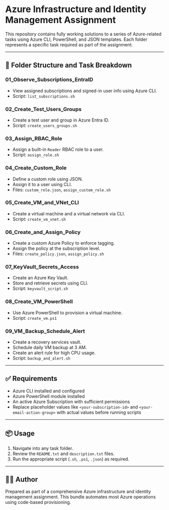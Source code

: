 # Azure Infrastructure and Identity Management Assignment

This repository contains fully working solutions to a series of Azure-related tasks using Azure CLI, PowerShell, and JSON templates. Each folder represents a specific task required as part of the assignment.

---

## 📁 Folder Structure and Task Breakdown

### 01_Observe_Subscriptions_EntraID
- View assigned subscriptions and signed-in user info using Azure CLI.
- Script: `list_subscriptions.sh`

### 02_Create_Test_Users_Groups
- Create a test user and group in Azure Entra ID.
- Script: `create_users_groups.sh`

### 03_Assign_RBAC_Role
- Assign a built-in `Reader` RBAC role to a user.
- Script: `assign_role.sh`

### 04_Create_Custom_Role
- Define a custom role using JSON.
- Assign it to a user using CLI.
- Files: `custom_role.json`, `assign_custom_role.sh`

### 05_Create_VM_and_VNet_CLI
- Create a virtual machine and a virtual network via CLI.
- Script: `create_vm_vnet.sh`

### 06_Create_and_Assign_Policy
- Create a custom Azure Policy to enforce tagging.
- Assign the policy at the subscription level.
- Files: `create_policy.json`, `assign_policy.sh`

### 07_KeyVault_Secrets_Access
- Create an Azure Key Vault.
- Store and retrieve secrets using CLI.
- Script: `keyvault_script.sh`

### 08_Create_VM_PowerShell
- Use Azure PowerShell to provision a virtual machine.
- Script: `create_vm.ps1`

### 09_VM_Backup_Schedule_Alert
- Create a recovery services vault.
- Schedule daily VM backup at 3 AM.
- Create an alert rule for high CPU usage.
- Script: `backup_and_alert.sh`

---

## ✅ Requirements

- Azure CLI installed and configured
- Azure PowerShell module installed
- An active Azure Subscription with sufficient permissions
- Replace placeholder values like `<your-subscription-id>` and `<your-email-action-group>` with actual values before running scripts

---

## 📦 Usage

1. Navigate into any task folder.
2. Review the `README.txt` and `description.txt` files.
3. Run the appropriate script (`.sh`, `.ps1`, `.json`) as required.

---

## 👨‍💻 Author

Prepared as part of a comprehensive Azure infrastructure and identity management assignment. This bundle automates most Azure operations using code-based provisioning.
